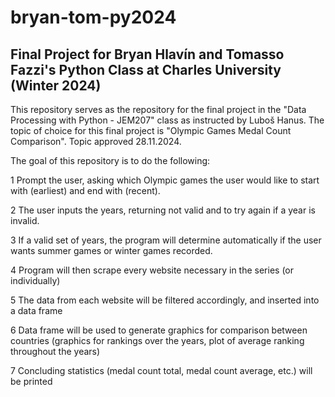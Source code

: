 # bryan-tom-py2024
Final Project for Bryan Hlavín and Tomasso Fazzi's Python Class at Charles University (Winter 2024)
----------------------------------------------------------------------

This repository serves as the repository for the final project in the "Data Processing with Python - JEM207" class as instructed by Luboš Hanus. The topic of choice for this final project is "Olympic Games Medal Count Comparison".
Topic approved 28.11.2024.

The goal of this repository is to do the following: 

1 Prompt the user, asking which Olympic games the user would like to start with (earliest) and end with (recent).

2 The user inputs the years, returning not valid and to try again if a year is invalid.

3 If a valid set of years, the program will determine automatically if the user wants summer games or winter games recorded.

4 Program will then scrape every website necessary in the series (or individually) 

5 The data from each website will be filtered accordingly, and inserted into a data frame

6 Data frame will be used to generate graphics for comparison between countries (graphics for rankings over the years, plot of average ranking throughout the years)

7 Concluding statistics (medal count total, medal count average, etc.) will be printed 
    
